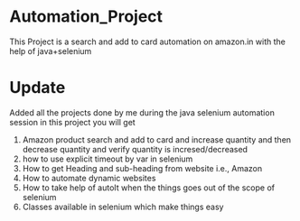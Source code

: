 # Automation_Project
This Project is a search and add to card automation on amazon.in with the help of java+selenium
# Update 
Added all the projects done by me during the java selenium automation session in this project you will get
1. Amazon product search and add to card and increase quantity and then decrease quantity and verify quantity is incresed/decreased
2. how to use explicit timeout by var in selenium
3. How to get Heading and sub-heading from website i.e., Amazon
4. How to automate dynamic websites
5. How to take help of autoIt when the things goes out of the scope of selenium
6. Classes available in selenium which make things easy
